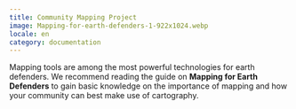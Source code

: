 ```yaml
---
title: Community Mapping Project
image: Mapping-for-earth-defenders-1-922x1024.webp
locale: en
category: documentation
---
```


Mapping tools are among the most powerful technologies for earth defenders. We recommend reading the guide on **Mapping for Earth Defenders** to gain basic knowledge on the importance of mapping and how your community can best make use of cartography.

<app-button :color="true" localUrl=":8086/all/https://www.earthdefenderstoolkit.com/toolkit/mapping-for-earth-defenders/" text="Read the guide"></app-button>
